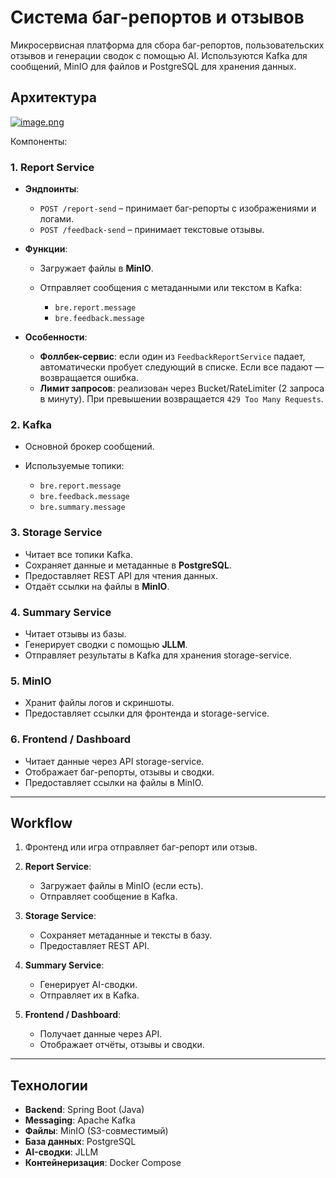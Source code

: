 # Система баг-репортов и отзывов

Микросервисная платформа для сбора баг-репортов, пользовательских отзывов и генерации сводок с помощью AI. Используются Kafka для сообщений, MinIO для файлов и PostgreSQL для хранения данных.

## Архитектура

[![image.png](https://s.iimg.su/s/27/gvD7iDnxIZNuiBXNDRfZpczPkUEzD66RfG1pKNF9.png)](https://iimg.su/i/vD7iDn)

Компоненты:

### 1. **Report Service**

* **Эндпоинты**:

  * `POST /report-send` – принимает баг-репорты с изображениями и логами.
  * `POST /feedback-send` – принимает текстовые отзывы.
* **Функции**:

  * Загружает файлы в **MinIO**.
  * Отправляет сообщения с метаданными или текстом в Kafka:

    * `bre.report.message`
    * `bre.feedback.message`
* **Особенности**:

  * **Фоллбек-сервис**: если один из `FeedbackReportService` падает, автоматически пробует следующий в списке. Если все падают — возвращается ошибка.
  * **Лимит запросов**: реализован через Bucket/RateLimiter (2 запроса в минуту). При превышении возвращается `429 Too Many Requests`.

### 2. **Kafka**

* Основной брокер сообщений.
* Используемые топики:

  * `bre.report.message`
  * `bre.feedback.message`
  * `bre.summary.message`

### 3. **Storage Service**

* Читает все топики Kafka.
* Сохраняет данные и метаданные в **PostgreSQL**.
* Предоставляет REST API для чтения данных.
* Отдаёт ссылки на файлы в **MinIO**.

### 4. **Summary Service**

* Читает отзывы из базы.
* Генерирует сводки с помощью **JLLM**.
* Отправляет результаты в Kafka для хранения storage-service.

### 5. **MinIO**

* Хранит файлы логов и скриншоты.
* Предоставляет ссылки для фронтенда и storage-service.

### 6. **Frontend / Dashboard**

* Читает данные через API storage-service.
* Отображает баг-репорты, отзывы и сводки.
* Предоставляет ссылки на файлы в MinIO.

---

## Workflow

1. Фронтенд или игра отправляет баг-репорт или отзыв.
2. **Report Service**:

   * Загружает файлы в MinIO (если есть).
   * Отправляет сообщение в Kafka.
3. **Storage Service**:

   * Сохраняет метаданные и тексты в базу.
   * Предоставляет REST API.
4. **Summary Service**:

   * Генерирует AI-сводки.
   * Отправляет их в Kafka.
5. **Frontend / Dashboard**:

   * Получает данные через API.
   * Отображает отчёты, отзывы и сводки.

---

## Технологии

* **Backend**: Spring Boot (Java)
* **Messaging**: Apache Kafka
* **Файлы**: MinIO (S3-совместимый)
* **База данных**: PostgreSQL
* **AI-сводки**: JLLM
* **Контейнеризация**: Docker Compose

